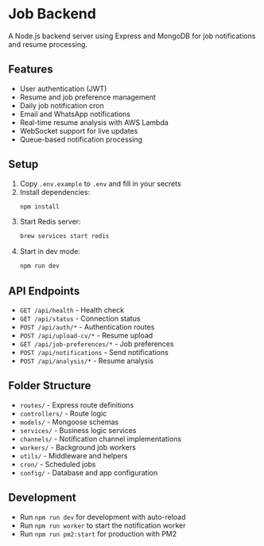 # Job Backend

A Node.js backend server using Express and MongoDB for job notifications and resume processing.

## Features
- User authentication (JWT)
- Resume and job preference management
- Daily job notification cron
- Email and WhatsApp notifications
- Real-time resume analysis with AWS Lambda
- WebSocket support for live updates
- Queue-based notification processing

## Setup
1. Copy `.env.example` to `.env` and fill in your secrets
2. Install dependencies:
   ```bash
   npm install
   ```
3. Start Redis server:
   ```bash
   brew services start redis
   ```
4. Start in dev mode:
   ```bash
   npm run dev
   ```

## API Endpoints
- `GET /api/health` - Health check
- `GET /api/status` - Connection status
- `POST /api/auth/*` - Authentication routes
- `POST /api/upload-cv/*` - Resume upload
- `GET /api/job-preferences/*` - Job preferences
- `POST /api/notifications` - Send notifications
- `POST /api/analysis/*` - Resume analysis

## Folder Structure
- `routes/` - Express route definitions
- `controllers/` - Route logic
- `models/` - Mongoose schemas
- `services/` - Business logic services
- `channels/` - Notification channel implementations
- `workers/` - Background job workers
- `utils/` - Middleware and helpers
- `cron/` - Scheduled jobs
- `config/` - Database and app configuration

## Development
- Run `npm run dev` for development with auto-reload
- Run `npm run worker` to start the notification worker
- Run `npm run pm2:start` for production with PM2 